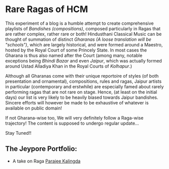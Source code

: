 # Rare Ragas of HCM 

This experiment of a blog is a humble attempt to create comprehensive playlists of _Bandishes (compositions)_, composed particularly in Ragas that are rather complex, rather rare or both! Hindusthani Classical Music can be thought of summation of distinct _Gharanas (A loose translation will be "schools")_, which are largely historical, and were formed around a Maestro, hosted by the Royal Court of some Princely State. In most cases the Gharana is thus also named after the Court (among many, notable exceptions being _Bhindi Bazar_ and even _Jaipur_, which was actually formed around Ustad Alladiya Khan in the Royal Courts of _Kolhapur_.) 

Although all Gharanas come with their unique reportoire of styles (of both presentation and ornamental), compositions, rules and ragas, Jaipur artists in particular (contemporary and erstwhile) are especially famed about rarely performing ragas that are not rare on stage. Hence, (at least on the initial days) our list is very likely to be heavily biased towards Jaipur bandishes. Sincere efforts will however be made to be exhaustive of whatever is available on public domain! 


If not Gharana-wise too, We will very definitely follow a Raga-wise trajectory! The content is supposed to undergo regular update...

Stay Tuned!!

## The Jeypore Portfolio:

* A take on Raga [Parajee Kalingda](https://sagnikiiser.github.io/HCM/Parjee%20Kalingda/)
